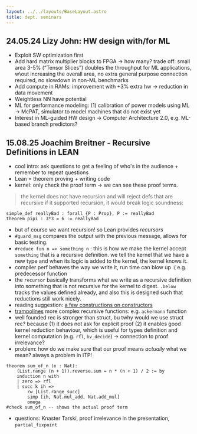 ```yaml
---
layout: ../../layouts/BaseLayout.astro
title: dept. seminars
---
```

## 24.05.24 Lizy John: HW design with/for ML

- Exploit SW optimization first
- Add hard matrix multiplier blocks to FPGA → how many? trade off: small area 3-5% (“Tensor Slices”) doubles the throughput for ML applications, w\out increasing the overall area, no extra general purpose connection required, no slowdown in non-ML benchmarks
- Add compute in RAMs: improvement with +3% extra hw → reduction in data movement
- Weightless NN have potential
- ML for performance modeling: (1) calibration of power models using ML → McPAT, simulator to model machines that do not exist yet
- Interest in ML-guided HW design → Computer Architecture 2.0, e.g. ML-based branch predictors?

## 15.08.25 Joachim Breitner - Recursive Definitions in LEAN 

- cool intro: ask questions to get a feeling of who's in the audience + remember to repeat questions
- Lean = theorem proving + writing code 
- kernel: only check the proof term -> we can see these proof terms.
> the kernel does not have recursion and will reject defs that are recursive
if it supported recursion, it would break logic soundness: 
```lean
simple_def reallyBad : forall {P : Prop}, P := reallyBad
theorem pipi : 3*3 = 6 := reallyBad
```
- but of course we want recursion! so Lean provides *recursors*
- `#guard_msg` compares the output with the previous message, allows for basic testing. 
- `#reduce fun n => something n` : this is how we make the kernel accept `something` that is a recursive definition. 
we tell the kernel that we have a new type and when its logic is added to the kernel, the kernel knows it. 
- compiler perf behaves the way we write it, run time can blow up :( e.g. predecessor function 
- the `recursor` basically transforms what we write as a recursive definition into something that is 
not recursive for the kernel to digest. `.below` tracks the values defined already, and also this 
is designed such that reductions still work nicely. 
- reading suggestion: [a few constructions on constructors](https://research-portal.st-andrews.ac.uk/en/publications/a-few-constructions-on-constructors)
- [trampolines](https://hackernoon.com/on-recursion-and-trampolining-uxf3tvx)
more complex recursive functions: e.g. `ackermann` function
- well founded rec is stronger than struct, bu twhy would we use struct rec? because 
(1) it does not ask for explicit proof
(2) it enables good kernel reduction behaviour, which is useful for types definition and kernel computation (e.g. `rfl`, `bv_decide`)
-> connection to proof irrelevance?
- problem: how do we make sure that our proof means *actually* what we mean? always a problem in ITP!
```lean 
theorem sum_of_n (n : Nat):
    (List.range (n + 1)).reverse.sum = n * (n + 1) / 2 := by 
    induction n with
    | zero => rfl 
    | succ k ih => 
        rw [List.range_succ]
        simp [ih, Nat.mul_add, Nat.add_mul]
        omega 
#check sum_of_n -- shows the actual proof term
```

- questions: Knaster Tarski, proof irrelevance in the presentation, `partial_fixpoint`